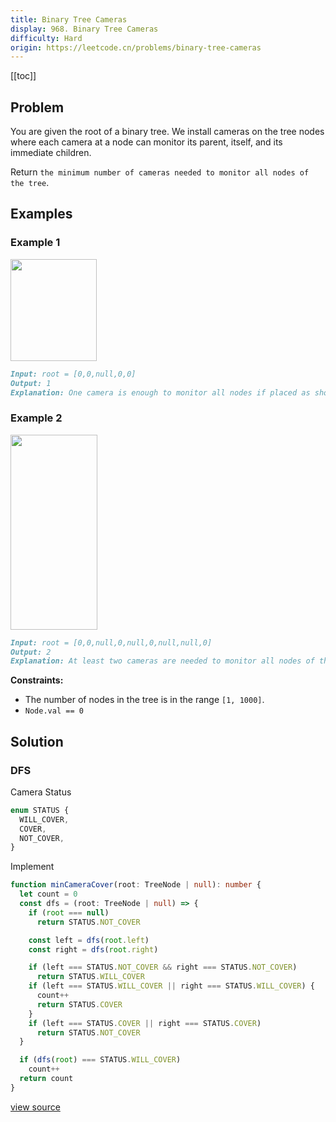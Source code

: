 ```yaml
---
title: Binary Tree Cameras
display: 968. Binary Tree Cameras
difficulty: Hard
origin: https://leetcode.cn/problems/binary-tree-cameras
---
```


[[toc]]

## Problem

You are given the root of a binary tree. We install cameras on the tree nodes where each camera at a node can monitor its parent, itself, and its immediate children.

Return `the minimum number of cameras needed to monitor all nodes of the tree`.

## Examples

### Example 1

<img alt="" src="https://assets.leetcode.com/uploads/2018/12/29/bst_cameras_01.png" style="width: 138px; height: 163px;" />

```md
Input: root = [0,0,null,0,0]
Output: 1
Explanation: One camera is enough to monitor all nodes if placed as shown.
```

### Example 2

<img alt="" src="https://assets.leetcode.com/uploads/2018/12/29/bst_cameras_02.png" style="width: 139px; height: 312px;" />

```md
Input: root = [0,0,null,0,null,0,null,null,0]
Output: 2
Explanation: At least two cameras are needed to monitor all nodes of the tree. The above image shows one of the valid configurations of camera placement.
```

**Constraints:**

- The number of nodes in the tree is in the range `[1, 1000]`.
- `Node.val == 0`

## Solution

### DFS

Camera Status

```ts
enum STATUS {
  WILL_COVER,
  COVER,
  NOT_COVER,
}
```

Implement

```ts
function minCameraCover(root: TreeNode | null): number {
  let count = 0
  const dfs = (root: TreeNode | null) => {
    if (root === null)
      return STATUS.NOT_COVER

    const left = dfs(root.left)
    const right = dfs(root.right)

    if (left === STATUS.NOT_COVER && right === STATUS.NOT_COVER)
      return STATUS.WILL_COVER
    if (left === STATUS.WILL_COVER || right === STATUS.WILL_COVER) {
      count++
      return STATUS.COVER
    }
    if (left === STATUS.COVER || right === STATUS.COVER)
      return STATUS.NOT_COVER
  }

  if (dfs(root) === STATUS.WILL_COVER)
    count++
  return count
}
```

[view source](https://leetcode.cn/problems/binary-tree-cameras)
